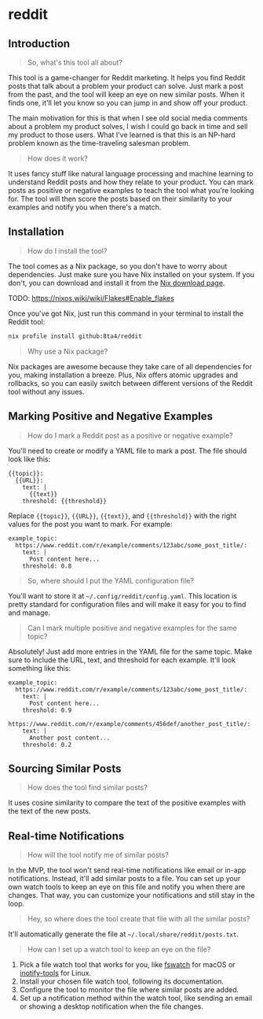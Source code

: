 # reddit

## Introduction

> So, what's this tool all about?

This tool is a game-changer for Reddit marketing. It helps you find Reddit posts that talk about a problem your product can solve. Just mark a post from the past, and the tool will keep an eye on new similar posts. When it finds one, it'll let you know so you can jump in and show off your product.

The main motivation for this is that when I see old social media comments about a problem my product solves, I wish I could go back in time and sell my product to those users. What I've learned is that this is an NP-hard problem known as the time-traveling salesman problem.

> How does it work?

It uses fancy stuff like natural language processing and machine learning to understand Reddit posts and how they relate to your product. You can mark posts as positive or negative examples to teach the tool what you're looking for. The tool will then score the posts based on their similarity to your examples and notify you when there's a match.

## Installation

> How do I install the tool?

The tool comes as a Nix package, so you don't have to worry about dependencies. Just make sure you have Nix installed on your system. If you don't, you can download and install it from the [Nix download page](https://nixos.org/download.html).

TODO: https://nixos.wiki/wiki/Flakes#Enable_flakes

Once you've got Nix, just run this command in your terminal to install the Reddit tool:

```bash
nix profile install github:8ta4/reddit
```

> Why use a Nix package?

Nix packages are awesome because they take care of all dependencies for you, making installation a breeze. Plus, Nix offers atomic upgrades and rollbacks, so you can easily switch between different versions of the Reddit tool without any issues.

## Marking Positive and Negative Examples

> How do I mark a Reddit post as a positive or negative example?

You'll need to create or modify a YAML file to mark a post. The file should look like this:

```
{{topic}}:
  {{URL}}:
    text: |
      {{text}}
    threshold: {{threshold}}
```

Replace `{{topic}}`, `{{URL}}`, `{{text}}`, and `{{threshold}}` with the right values for the post you want to mark. For example:

```
example_topic:
  https://www.reddit.com/r/example/comments/123abc/some_post_title/:
    text: |
      Post content here...
    threshold: 0.8
```

> So, where should I put the YAML configuration file?

You'll want to store it at `~/.config/reddit/config.yaml`. This location is pretty standard for configuration files and will make it easy for you to find and manage.

> Can I mark multiple positive and negative examples for the same topic?

Absolutely! Just add more entries in the YAML file for the same topic. Make sure to include the URL, text, and threshold for each example. It'll look something like this:

```
example_topic:
  https://www.reddit.com/r/example/comments/123abc/some_post_title/:
    text: |
      Post content here...
    threshold: 0.9
  https://www.reddit.com/r/example/comments/456def/another_post_title/:
    text: |
      Another post content...
    threshold: 0.2
```

## Sourcing Similar Posts

> How does the tool find similar posts?

It uses cosine similarity to compare the text of the positive examples with the text of the new posts.

## Real-time Notifications

> How will the tool notify me of similar posts?

In the MVP, the tool won't send real-time notifications like email or in-app notifications. Instead, it'll add similar posts to a file. You can set up your own watch tools to keep an eye on this file and notify you when there are changes. That way, you can customize your notifications and still stay in the loop.

> Hey, so where does the tool create that file with all the similar posts?

It'll automatically generate the file at `~/.local/share/reddit/posts.txt`.

> How can I set up a watch tool to keep an eye on the file?

1. Pick a file watch tool that works for you, like [fswatch](https://emcrisostomo.github.io/fswatch/) for macOS or [inotify-tools](https://github.com/inotify-tools/inotify-tools/wiki) for Linux.
2. Install your chosen file watch tool, following its documentation.
3. Configure the tool to monitor the file where similar posts are added.
4. Set up a notification method within the watch tool, like sending an email or showing a desktop notification when the file changes.
